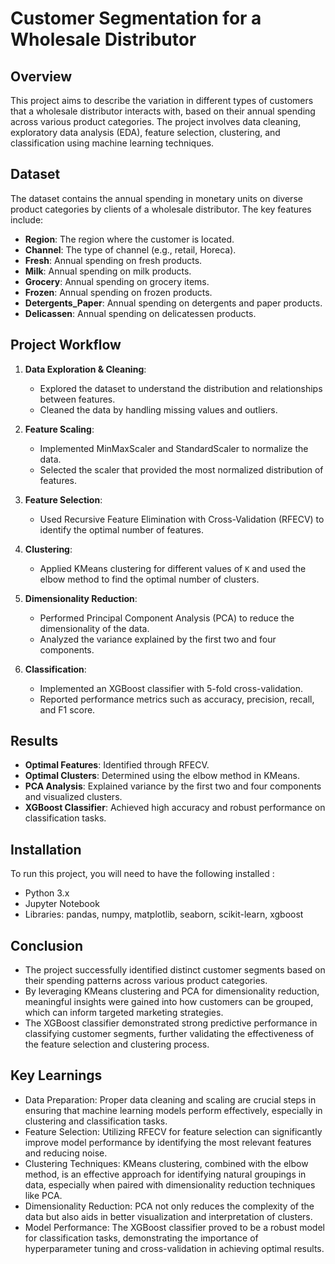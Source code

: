 # Customer Segmentation for a Wholesale Distributor

## Overview
This project aims to describe the variation in different types of customers that a wholesale distributor interacts with, based on their annual spending across various product categories. The project involves data cleaning, exploratory data analysis (EDA), feature selection, clustering, and classification using machine learning techniques.

## Dataset
The dataset contains the annual spending in monetary units on diverse product categories by clients of a wholesale distributor. The key features include:

- **Region**: The region where the customer is located.
- **Channel**: The type of channel (e.g., retail, Horeca).
- **Fresh**: Annual spending on fresh products.
- **Milk**: Annual spending on milk products.
- **Grocery**: Annual spending on grocery items.
- **Frozen**: Annual spending on frozen products.
- **Detergents_Paper**: Annual spending on detergents and paper products.
- **Delicassen**: Annual spending on delicatessen products.

## Project Workflow
1. **Data Exploration & Cleaning**:
   - Explored the dataset to understand the distribution and relationships between features.
   - Cleaned the data by handling missing values and outliers.

2. **Feature Scaling**:
   - Implemented MinMaxScaler and StandardScaler to normalize the data.
   - Selected the scaler that provided the most normalized distribution of features.

3. **Feature Selection**:
   - Used Recursive Feature Elimination with Cross-Validation (RFECV) to identify the optimal number of features.

4. **Clustering**:
   - Applied KMeans clustering for different values of `K` and used the elbow method to find the optimal number of clusters.

5. **Dimensionality Reduction**:
   - Performed Principal Component Analysis (PCA) to reduce the dimensionality of the data.
   - Analyzed the variance explained by the first two and four components.

6. **Classification**:
   - Implemented an XGBoost classifier with 5-fold cross-validation.
   - Reported performance metrics such as accuracy, precision, recall, and F1 score.

## Results
- **Optimal Features**: Identified through RFECV.
- **Optimal Clusters**: Determined using the elbow method in KMeans.
- **PCA Analysis**: Explained variance by the first two and four components and visualized clusters.
- **XGBoost Classifier**: Achieved high accuracy and robust performance on classification tasks.

## Installation
To run this project, you will need to have the following installed :

- Python 3.x
- Jupyter Notebook
- Libraries: pandas, numpy, matplotlib, seaborn, scikit-learn, xgboost

## Conclusion
- The project successfully identified distinct customer segments based on their spending patterns across various product categories. 
- By leveraging KMeans clustering and PCA for dimensionality reduction, meaningful insights were gained into how customers can be grouped, which can inform targeted marketing strategies. 
- The XGBoost classifier demonstrated strong predictive performance in classifying customer segments, further validating the effectiveness of the feature selection and clustering process.

## Key Learnings
- Data Preparation: Proper data cleaning and scaling are crucial steps in ensuring that machine learning models perform effectively, especially in clustering and classification tasks.
- Feature Selection: Utilizing RFECV for feature selection can significantly improve model performance by identifying the most relevant features and reducing noise.
- Clustering Techniques: KMeans clustering, combined with the elbow method, is an effective approach for identifying natural groupings in data, especially when paired with dimensionality reduction techniques like PCA.
- Dimensionality Reduction: PCA not only reduces the complexity of the data but also aids in better visualization and interpretation of clusters.
- Model Performance: The XGBoost classifier proved to be a robust model for classification tasks, demonstrating the importance of hyperparameter tuning and cross-validation in achieving optimal results.
